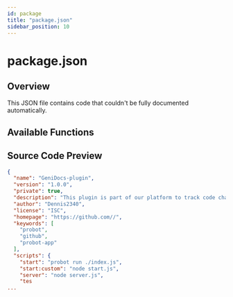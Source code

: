 ```yaml
---
id: package
title: "package.json"
sidebar_position: 10
---
```


# package.json

## Overview

This JSON file contains code that couldn't be fully documented automatically.

## Available Functions



## Source Code Preview

```json
{
  "name": "GeniDocs-plugin",
  "version": "1.0.0",
  "private": true,
  "description": "This plugin is part of our platform to track code changes which can be used to update user docs on our platform as code changes",
  "author": "Dennis2340",
  "license": "ISC",
  "homepage": "https://github.com//",
  "keywords": [
    "probot",
    "github",
    "probot-app"
  ],
  "scripts": {
    "start": "probot run ./index.js",
    "start:custom": "node start.js",
    "server": "node server.js",
    "tes
...
```